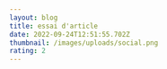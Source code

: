 ```yaml
---
layout: blog
title: essai d'article
date: 2022-09-24T12:51:55.702Z
thumbnail: /images/uploads/social.png
rating: 2
---
```

#